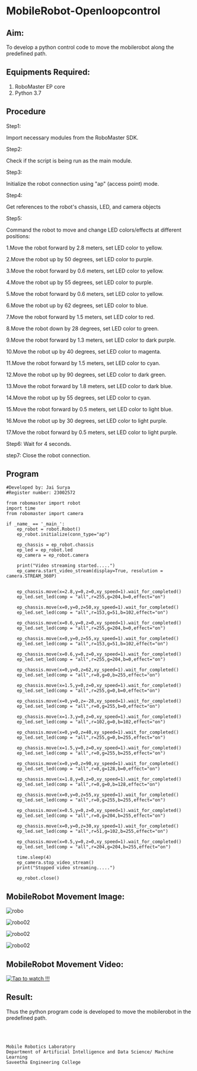 # MobileRobot-Openloopcontrol
## Aim:

To develop a python control code to move the mobilerobot along the predefined path.

## Equipments Required:
1. RoboMaster EP core
2. Python 3.7

## Procedure

Step1:

Import necessary modules from the RoboMaster SDK.


Step2:

Check if the script is being run as the main module.

Step3:

Initialize the robot connection using "ap" (access point) mode.

Step4:

Get references to the robot's chassis, LED, and camera objects


Step5:

Command the robot to move and change LED colors/effects at different positions:

1.Move the robot forward by 2.8 meters, set LED color to yellow.

2.Move the robot up by 50 degrees, set LED color to purple.

3.Move the robot forward by 0.6 meters, set LED color to yellow.

4.Move the robot up by 55 degrees, set LED color to purple.

5.Move the robot forward by 0.6 meters, set LED color to yellow.

6.Move the robot up by 62 degrees, set LED color to blue.

7.Move the robot forward by 1.5 meters, set LED color to red.

8.Move the robot down by 28 degrees, set LED color to green.

9.Move the robot forward by 1.3 meters, set LED color to dark purple.

10.Move the robot up by 40 degrees, set LED color to magenta.

11.Move the robot forward by 1.5 meters, set LED color to cyan.

12.Move the robot up by 90 degrees, set LED color to dark green.

13.Move the robot forward by 1.8 meters, set LED color to dark blue.

14.Move the robot up by 55 degrees, set LED color to cyan.

15.Move the robot forward by 0.5 meters, set LED color to light blue.

16.Move the robot up by 30 degrees, set LED color to light purple.

17.Move the robot forward by 0.5 meters, set LED color to light purple.

Step6:
Wait for 4 seconds.

step7:
Close the robot connection.

## Program
```
#Developed by: Jai Surya
#Register number: 23002572

from robomaster import robot
import time
from robomaster import camera

if _name_ == '_main_':
    ep_robot = robot.Robot()
    ep_robot.initialize(conn_type="ap")

    ep_chassis = ep_robot.chassis
    ep_led = ep_robot.led
    ep_camera = ep_robot.camera

    print("Video streaming started.....")
    ep_camera.start_video_stream(display=True, resolution = camera.STREAM_360P)


    ep_chassis.move(x=2.8,y=0,z=0,xy_speed=1).wait_for_completed()
    ep_led.set_led(comp = "all",r=255,g=204,b=0,effect="on")

    ep_chassis.move(x=0,y=0,z=50,xy_speed=1).wait_for_completed()
    ep_led.set_led(comp = "all",r=153,g=51,b=102,effect="on")

    ep_chassis.move(x=0.6,y=0,z=0,xy_speed=1).wait_for_completed()
    ep_led.set_led(comp = "all",r=255,g=204,b=0,effect="on")

    ep_chassis.move(x=0,y=0,z=55,xy_speed=1).wait_for_completed()
    ep_led.set_led(comp = "all",r=153,g=51,b=102,effect="on")

    ep_chassis.move(x=0.6,y=0,z=0,xy_speed=1).wait_for_completed()
    ep_led.set_led(comp = "all",r=255,g=204,b=0,effect="on")

    ep_chassis.move(x=0,y=0,z=62,xy_speed=1).wait_for_completed()
    ep_led.set_led(comp = "all",r=0,g=0,b=255,effect="on")

    ep_chassis.move(x=1.5,y=0,z=0,xy_speed=1).wait_for_completed()
    ep_led.set_led(comp = "all",r=255,g=0,b=0,effect="on")

    ep_chassis.move(x=0,y=0,z=-28,xy_speed=1).wait_for_completed()
    ep_led.set_led(comp = "all",r=0,g=255,b=0,effect="on")

    ep_chassis.move(x=1.3,y=0,z=0,xy_speed=1).wait_for_completed()
    ep_led.set_led(comp = "all",r=102,g=0,b=102,effect="on")

    ep_chassis.move(x=0,y=0,z=40,xy_speed=1).wait_for_completed()
    ep_led.set_led(comp = "all",r=255,g=0,b=255,effect="on")

    ep_chassis.move(x=1.5,y=0,z=0,xy_speed=1).wait_for_completed()
    ep_led.set_led(comp = "all",r=0,g=255,b=255,effect="on")

    ep_chassis.move(x=0,y=0,z=90,xy_speed=1).wait_for_completed()
    ep_led.set_led(comp = "all",r=0,g=128,b=0,effect="on")

    ep_chassis.move(x=1.8,y=0,z=0,xy_speed=1).wait_for_completed()
    ep_led.set_led(comp = "all",r=0,g=0,b=128,effect="on")

    ep_chassis.move(x=0,y=0,z=55,xy_speed=1).wait_for_completed()
    ep_led.set_led(comp = "all",r=0,g=255,b=255,effect="on")

    ep_chassis.move(x=0.5,y=0,z=0,xy_speed=1).wait_for_completed()
    ep_led.set_led(comp = "all",r=0,g=204,b=255,effect="on")
    
    ep_chassis.move(x=0,y=0,z=30,xy_speed=1).wait_for_completed()
    ep_led.set_led(comp = "all",r=51,g=102,b=255,effect="on")

    ep_chassis.move(x=0.5,y=0,z=0,xy_speed=1).wait_for_completed()
    ep_led.set_led(comp = "all",r=204,g=204,b=255,effect="on")

    time.sleep(4)
    ep_camera.stop_video_stream()
    print("Stopped video streaming.....")

    ep_robot.close()
```


## MobileRobot Movement Image:

![robo](./img/robomaster.png)

![robo02](/pp.png)

![robo02](/ss.png)

![robo02](/qq.jpeg)

## MobileRobot Movement Video:



[![Tap to watch !!!](https://www.youtube.com/watch?v=LpNgazyLxsg)](https://www.youtube.com/watch?v=LpNgazyLxsg)


## Result:
Thus the python program code is developed to move the mobilerobot in the predefined path.


<br/>
<br/>

```
Mobile Robotics Laboratory
Department of Artificial Intelligence and Data Science/ Machine Learning
Saveetha Engineering College
```
